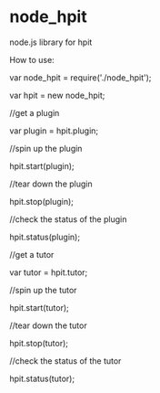 node_hpit
=========

node.js library for hpit

How to use:

var node_hpit = require('./node_hpit');

var hpit = new node_hpit;

//get a plugin

var plugin = hpit.plugin;

//spin up the plugin

hpit.start(plugin);

//tear down the plugin

hpit.stop(plugin);

//check the status of the plugin

hpit.status(plugin);

//get a tutor

var tutor = hpit.tutor;

//spin up the tutor

hpit.start(tutor);

//tear down the tutor

hpit.stop(tutor);

//check the status of the tutor

hpit.status(tutor);
